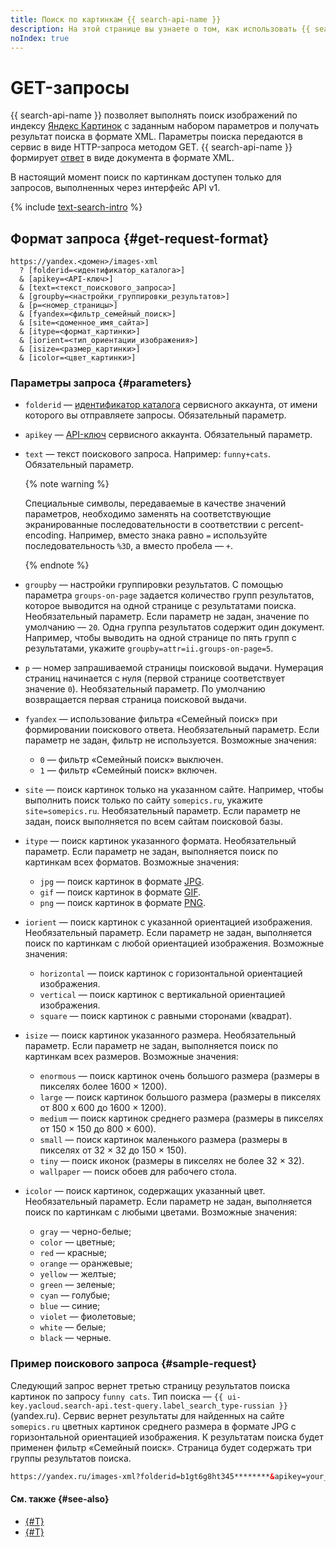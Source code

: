 ```yaml
---
title: Поиск по картинкам {{ search-api-name }}
description: На этой странице вы узнаете о том, как использовать {{ search-api-name }} для отправки поисковых запросов по картинкам и получения поисковой выдачи в формате XML.
noIndex: true
---
```


# GET-запросы

{{ search-api-name }} позволяет выполнять поиск изображений по индексу [Яндекс Картинок](https://yandex.ru/images) с заданным набором параметров и получать результат поиска в формате XML. Параметры поиска передаются в сервис в виде HTTP-запроса методом GET. {{ search-api-name }} формирует [ответ](./pic-response.md) в виде документа в формате XML.

В настоящий момент поиск по картинкам доступен только для запросов, выполненных через интерфейс API v1.

{% include [text-search-intro](../../_includes/search-api/text-search-intro.md) %}

## Формат запроса {#get-request-format}

```httpget
https://yandex.<домен>/images-xml
  ? [folderid=<идентификатор_каталога>]
  & [apikey=<API-ключ>]
  & [text=<текст_поискового_запроса>]
  & [groupby=<настройки_группировки_результатов>]
  & [p=<номер_страницы>]
  & [fyandex=<фильтр_семейный_поиск>]
  & [site=<доменное_имя_сайта>]
  & [itype=<формат_картинки>]
  & [iorient=<тип_ориентации_изображения>]
  & [isize=<размер_картинки>]
  & [icolor=<цвет_картинки>]
```

### Параметры запроса {#parameters}

* `folderid` — [идентификатор каталога](../../resource-manager/operations/folder/get-id.md) сервисного аккаунта, от имени которого вы отправляете запросы. Обязательный параметр.
* `apikey` — [API-ключ](../../iam/concepts/authorization/api-key.md) сервисного аккаунта. Обязательный параметр.
* `text` — текст поискового запроса. Например: `funny+cats`. Обязательный параметр.

    {% note warning %}

    Специальные символы, передаваемые в качестве значений параметров, необходимо заменять на соответствующие экранированные последовательности в соответствии с percent-encoding. Например, вместо знака равно `=` используйте последовательность `%3D`, а вместо пробела — `+`.

    {% endnote %}

* `groupby` — настройки группировки результатов. С помощью параметра `groups-on-page` задается количество групп результатов, которое выводится на одной странице с результатами поиска. Необязательный параметр. Если параметр не задан, значение по умолчанию — `20`. Одна группа результатов содержит один документ.
    Например, чтобы выводить на одной странице по пять групп с результатами, укажите `groupby=attr=ii.groups-on-page=5`.

* `p` — номер запрашиваемой страницы поисковой выдачи. Нумерация страниц начинается с нуля (первой странице соответствует значение `0`). Необязательный параметр. По умолчанию возвращается первая страница поисковой выдачи.
* `fyandex` — использование фильтра «Семейный поиск» при формировании поискового ответа. Необязательный параметр. Если параметр не задан, фильтр не используется. Возможные значения:
    * `0` — фильтр «Семейный поиск» выключен.
    * `1` — фильтр «Семейный поиск» включен.
* `site` — поиск картинок только на указанном сайте. Например, чтобы выполнить поиск только по сайту `somepics.ru`, укажите `site=somepics.ru`. Необязательный параметр. Если параметр не задан, поиск выполняется по всем сайтам поисковой базы. 
* `itype` — поиск картинок указанного формата. Необязательный параметр. Если параметр не задан, выполняется поиск по картинкам всех форматов. Возможные значения:
    * `jpg` — поиск картинок в формате [JPG](https://ru.wikipedia.org/wiki/JPEG).
    * `gif` — поиск картинок в формате [GIF](https://ru.wikipedia.org/wiki/GIF).
    * `png` — поиск картинок в формате [PNG](https://ru.wikipedia.org/wiki/PNG).

* `iorient` — поиск картинок с указанной ориентацией изображения. Необязательный параметр. Если параметр не задан, выполняется поиск по картинкам с любой ориентацией изображения. Возможные значения:
    * `horizontal` — поиск картинок с горизонтальной ориентацией изображения.
    * `vertical` — поиск картинок с вертикальной ориентацией изображения.
    * `square` — поиск картинок с равными сторонами (квадрат).

* `isize` — поиск картинок указанного размера. Необязательный параметр. Если параметр не задан, выполняется поиск по картинкам всех размеров. Возможные значения:
    * `enormous` — поиск картинок очень большого размера (размеры в пикселях более 1600 × 1200).
    * `large` — поиск картинок большого размера (размеры в пикселях от 800 х 600 до 1600 × 1200).
    * `medium` — поиск картинок среднего размера (размеры в пикселях от 150 × 150 до 800 × 600).
    * `small` — поиск картинок маленького размера (размеры в пикселях от 32 × 32 до 150 × 150).
    * `tiny` — поиск иконок (размеры в пикселях не более 32 × 32).
    * `wallpaper` — поиск обоев для рабочего стола.

* `icolor` — поиск картинок, содержащих указанный цвет. Необязательный параметр. Если параметр не задан, выполняется поиск по картинкам с любыми цветами. Возможные значения:
    * `gray` — черно-белые;
    * `color` — цветные;
    * `red` — красные;
    * `orange` — оранжевые;
    * `yellow` — желтые;
    * `green` — зеленые;
    * `cyan` — голубые;
    * `blue` — синие;
    * `violet` — фиолетовые;
    * `white` — белые;
    * `black` — черные.

### Пример поискового запроса {#sample-request}

Следующий запрос вернет третью страницу результатов поиска картинок по запросу `funny cats`. Тип поиска — `{{ ui-key.yacloud.search-api.test-query.label_search_type-russian }}` (yandex.ru). Сервис вернет результаты для найденных на сайте `somepics.ru` цветных картинок среднего размера в формате JPG с горизонтальной ориентацией изображения. К результатам поиска будет применен фильтр «Семейный поиск». Страница будет содержать три группы результатов поиска.

```html
https://yandex.ru/images-xml?folderid=b1gt6g8ht345********&apikey=your_service_account_API_key********&text=funny+cats&groupby=attr=ii.groups-on-page=3&p=2&fyandex=1&site=somepics.ru&itype=jpg&iorient=horizontal&isize=medium&icolor=color
```

#### См. также {#see-also}

* [{#T}](./pic-response.md)
* [{#T}](../operations/searching.md)
